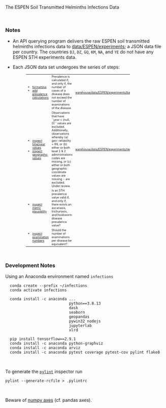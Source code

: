 <br>

The ESPEN Soil Transmitted Helminths Infections Data

<br>

### Notes

* An API querying program delivers the raw ESPEN soil transmitted helminths infections data 
  to [data/ESPEN/experiments](./data/ESPEN/experiments); a JSON data file per country.  The countries 
  ``DJ``, ``DZ``, ``GQ``, ``KM``, ``NA``, and ``YE`` do not have any ESPEN STH experiments data.
  
* Each JSON data set undergoes the series of steps:
  

<table style="width: 65%; font-size: 65%; text-align: left; margin-left: 65px;">
    <colgroup>
        <col span="1" style="width: 25%;">
        <col span="1" style="width: 65%;">
        <col span="1" style="width: 5%;">
    </colgroup>
    <tr>
        <td><ul>
            <li><a href="./src/experiments/format.py">formatting</a></li><li><a href="./src/experiments/prevalence.py">add prevalence calculations</a></li>
        </ul></td>
        <td>Prevalence is calculated if, and only if, the number of cases of a disease does not exceed the number of examinations of the disease.</td>
        <td><a href="./warehouse/data/ESPEN/experiments/baseline">warehouse/data/ESPEN/experiments/baseline</a></td>
    </tr>
    <tr>
        <td><ul>
            <li><a href="./src/experiments/time.py">inspect time/year values</a></li><li><a href="./src/experiments/geographical.py">inspect geographic values</a></li>
        </ul></td>
        <td>Observations that have ``year = {null, 0}`` values are excluded.  Additionally, observations whereby (a) geo-reliability = 99, or (b) either or both 
            level 1 & 2 administrations codes are missing, or (c) either or both geographic coordinate values are missing - are excluded.  Under review.</td>
        <td><a href="./warehouse/data/ESPEN/experiments/reduced">warehouse/data/ESPEN/experiments/reduced</a></td>
    </tr>
    <tr>
        <td><ul><li><a href="./src/experiments/plausible.py">inspect metric plausibility</a></li></ul></td>
        <td>Is an STH prevalence value valid if, and only if, there exists an ascariasis, trichuriasis, and hookworm disease prevalence value?</td>
        <td></td>
    </tr>
    <tr>
        <td><ul><li><a href="./src/experiments/equivalent.py">inspect examination numbers</a></li></ul></td>
        <td>Should the number of examinations per disease be equivalent?</td>
        <td></td>
    </tr>
</table>




<br>

### Development Notes

Using an Anaconda environment named ``infections``

````shell
  conda create --prefix ~/infections
  conda activate infections
  
  conda install -c anaconda ...
                            python==3.8.13
                            dask
                            seaborn
                            geopandas
                            pywin32 nodejs
                            jupyterlab
                            xlrd
  
  pip install tensorflow==2.9.1  
  conda install -c anaconda python-graphviz
  conda install -c anaconda arviz
  conda install -c anaconda pytest coverage pytest-cov pylint flake8
````

<br>

To generate the [``pylint``](https://pylint.pycqa.org/en/latest/user_guide/checkers/features.html) inspector run

````shell
pylint --generate-rcfile > .pylintrc
````

<br>

Beware of [numpy axes](https://www.sharpsightlabs.com/blog/numpy-axes-explained/) (cf. pandas axes).

<br>
<br>

<br>
<br>

<br>
<br>

<br>
<br>